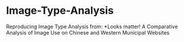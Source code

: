 # Image-Type-Analysis
Reproducing Image Type Analysis from: *Looks matter! A Comparative Analysis of Image Use on Chinese and Western Municipal Websites
